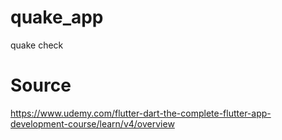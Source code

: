 # quake_app

quake check

# Source

https://www.udemy.com/flutter-dart-the-complete-flutter-app-development-course/learn/v4/overview
